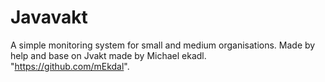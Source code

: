 # Javavakt
A simple monitoring system for small and medium organisations.
Made by help and base on Jvakt made by Michael ekadl. "https://github.com/mEkdal".
